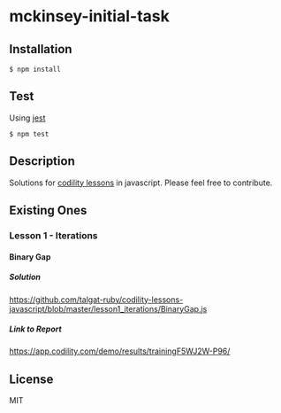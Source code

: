 # mckinsey-initial-task

## Installation

    $ npm install

## Test

Using [jest](https://jestjs.io/)

    $ npm test

## Description

Solutions for [codility lessons](https://app.codility.com/programmers/lessons) in javascript. Please feel free to contribute.

## Existing Ones

### Lesson 1 - Iterations

#### Binary Gap

##### Solution

https://github.com/talgat-ruby/codility-lessons-javascript/blob/master/lesson1_iterations/BinaryGap.js

##### Link to Report

https://app.codility.com/demo/results/trainingF5WJ2W-P96/

## License

MIT
